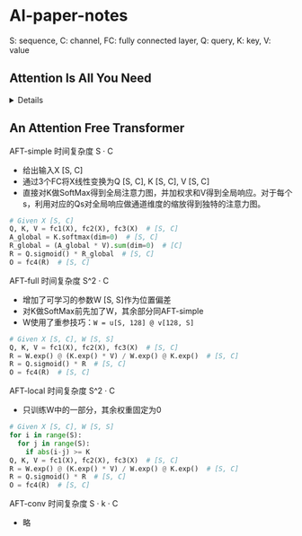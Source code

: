 # AI-paper-notes
S: sequence, C: channel, FC: fully connected layer, Q: query, K: key, V: value

## Attention Is All You Need
<details>
  Self-Attention 时间复杂度S^2 · C
  -	给出输入X [S, C]
  -	通过3个FC将X线性变换为Q [S, C], K [S, C], V [S, C]
  -	对于S中的每个元素s，用对应的Ks与所有序列元素的V求点积，然后通过SoftMax得到s对S中每个元素的注意力。
  -	注意求完点积后要除以根号C进行缩放再过SoftMax，原因如下：
  	假设Q K中向量的元素都是相互独立的均值为 0，方差为 1 的随机变量，点积的均值为0，方差为C。若某个点积过大会导致其余点积在SoftMax处的梯度很小，不利于网络收敛。
  -	利用注意力加权V求和得到s的响应，最后用FC对响应做线性变换得到输出
  ```python
  # Given X [S, C]
  Q, K, V = fc1(X), fc2(X), fc3(X)  # [S, C]
  A = Q @ K.T  # [S, S]
  A = (A / √C).softmax(dim=-1)  # [S, S]
  R = A @ V  # [S, C]
  O = fc4(R)  # [S, C]
  ```

</details>

## An Attention Free Transformer
AFT-simple 时间复杂度 S · C
-	给出输入X [S, C]
-	通过3个FC将X线性变换为Q [S, C], K [S, C], V [S, C]
-	直接对K做SoftMax得到全局注意力图，并加权求和V得到全局响应。对于每个s，利用对应的Qs对全局响应做通道维度的缩放得到独特的注意力图。
```python
# Given X [S, C]
Q, K, V = fc1(X), fc2(X), fc3(X)  # [S, C]
A_global = K.softmax(dim=0)  # [S, C]
R_global = (A_global * V).sum(dim=0)  # [C]
R = Q.sigmoid() * R_global  # [S, C]
O = fc4(R)  # [S, C]
```

AFT-full 时间复杂度 S^2 · C
-	增加了可学习的参数W [S, S]作为位置偏差
-	对K做SoftMax前先加了W，其余部分同AFT-simple
  - W使用了重参技巧：`W = u[S, 128] @ v[128, S]`
```python
# Given X [S, C], W [S, S]
Q, K, V = fc1(X), fc2(X), fc3(X)  # [S, C]
R = W.exp() @ (K.exp() * V) / W.exp() @ K.exp()  # [S, C]
R = Q.sigmoid() * R  # [S, C]
O = fc4(R)  # [S, C]
```

AFT-local 时间复杂度 S^2 · C
- 只训练W中的一部分，其余权重固定为0
```python
# Given X [S, C], W [S, S]
for i in range(S):
  for j in range(S):
    if abs(i-j) >= K
Q, K, V = fc1(X), fc2(X), fc3(X)  # [S, C]
R = W.exp() @ (K.exp() * V) / W.exp() @ K.exp()  # [S, C]
R = Q.sigmoid() * R  # [S, C]
O = fc4(R)  # [S, C]
```

AFT-conv 时间复杂度 S · k · C
- 略
